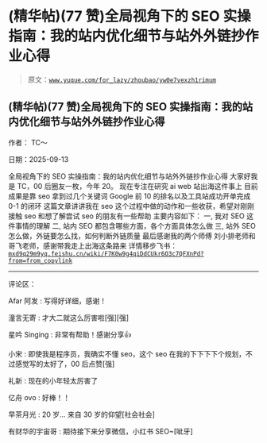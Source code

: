 # (精华帖)(77 赞)全局视角下的 SEO 实操指南：我的站内优化细节与站外外链抄作业心得

> 原文：[`www.yuque.com/for_lazy/zhoubao/yw0e7vexzh1rimum`](https://www.yuque.com/for_lazy/zhoubao/yw0e7vexzh1rimum)

## (精华帖)(77 赞)全局视角下的 SEO 实操指南：我的站内优化细节与站外外链抄作业心得

作者： TC～

日期：2025-09-13

全局视角下的 SEO 实操指南：我的站内优化细节与站外外链抄作业心得 大家好我是 TC，00 后圈友一枚，今年 20。 现在专注在研究 ai web 站出海这件事上
目前成果是靠 seo 拿到过几个关键词 Google 前 10 的排名以及工具站成功开单完成 0-1 的闭环
这篇文章讲讲我在 seo 这个过程中做的动作和一些收获，希望对刚刚接触 seo 和想了解尝试 seo 的朋友有一些帮助 主要内容如下： 一, 我对 SEO 这件事情的理解
二, 站内 SEO 都包含哪些方面，各个方面具体怎么做 三, 站外 SEO 怎么做，外链要怎么找，如何判断外链质量 最后感谢我的两个师傅
刘小排老师和哥飞老师，感谢带我走上出海这条路来 详情移步飞书： [`mxd9q29m9yq.feishu.cn/wiki/F7K0w9g4qiDdCUkr6O3c7QFXnPd?from=from_copylink`](https://mxd9q29m9yq.feishu.cn/wiki/F7K0w9g4qiDdCUkr6O3c7QFXnPd?from=from_copylink)

* * *

评论区：

Afar 阿发 : 写得好详细，感谢！

潼言无寄 : 才大二就这么厉害啦[强][强]

星吟 Singing : 非常有帮助！感谢分享👍

小宋 : 即使我是程序员，我确实不懂 seo，这个 seo 在我的下下下下个规划，不过感觉写的太好了，00 后点赞[强]

礼新 : 现在的小年轻太厉害了

亿舟 ovo : 好棒！！

早茶月光 : 20 岁... 来自 30 岁的仰望[社会社会]

有财华的宇宙哥 : 期待接下来分享微信，小红书 SEO~[呲牙]